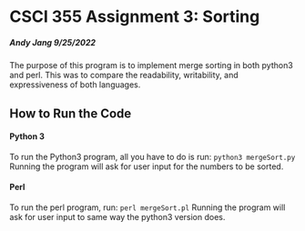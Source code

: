 # CSCI 355 Assignment 3: Sorting
##### Andy Jang 9/25/2022

The purpose of this program is to implement merge sorting in both python3 and perl.
This was to compare the readability, writability, and expressiveness of both languages.

## How to Run the Code
#### Python 3
To run the Python3 program, all you have to do is run:
`python3 mergeSort.py`
Running the program will ask for user input for the numbers to be sorted.

#### Perl
To run the perl program, run:
`perl mergeSort.pl`
Running the program will ask for user input to same way the python3 version does.
